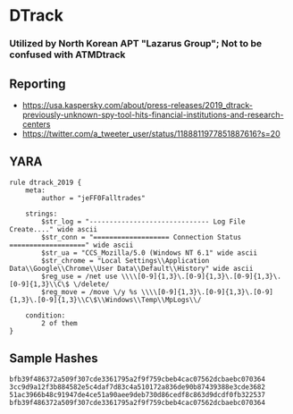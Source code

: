 # DTrack 
### Utilized by North Korean APT "Lazarus Group"; Not to be confused with ATMDtrack

## Reporting
* https://usa.kaspersky.com/about/press-releases/2019_dtrack-previously-unknown-spy-tool-hits-financial-institutions-and-research-centers
* https://twitter.com/a_tweeter_user/status/1188811977851887616?s=20

## YARA
```yara
rule dtrack_2019 {
    meta:
        author = "jeFF0Falltrades"

    strings:
        $str_log = "------------------------------ Log File Create...." wide ascii
        $str_conn = "=================== Connection Status ===================" wide ascii
        $str_ua = "CCS_Mozilla/5.0 (Windows NT 6.1" wide ascii
        $str_chrome = "Local Settings\\Application Data\\Google\\Chrome\\User Data\\Default\\History" wide ascii
        $reg_use = /net use \\\\[0-9]{1,3}\.[0-9]{1,3}\.[0-9]{1,3}\.[0-9]{1,3}\\C\$ \/delete/
        $reg_move = /move \/y %s \\\\[0-9]{1,3}\.[0-9]{1,3}\.[0-9]{1,3}\.[0-9]{1,3}\\C\$\\Windows\\Temp\\MpLogs\\/

    condition:
        2 of them
}
```

## Sample Hashes
```
bfb39f486372a509f307cde3361795a2f9f759cbeb4cac07562dcbaebc070364
3cc9d9a12f3b884582e5c4daf7d83c4a510172a836de90b87439388e3cde3682
51ac3966b48c91947de4ce51a90aee9deb730d86cedf8c863d9dcdf0fb322537
bfb39f486372a509f307cde3361795a2f9f759cbeb4cac07562dcbaebc070364
```
